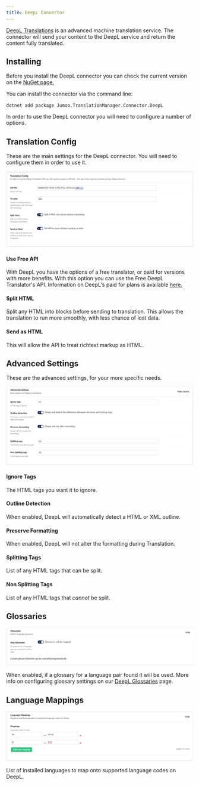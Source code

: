 ```yaml
---
title: DeepL Connector
---
```


[DeepL Translations](https://www.deepl.com/en/whydeepl) is an advanced machine translation service. The connector will send your content to the DeepL service and return the content fully translated. 

## Installing

Before you install the DeepL connector you can check the current version on the [NuGet page.](https://www.nuget.org/packages/Jumoo.TranslationManager.Connector.DeepL/) 

You can install the connector via the command line: 

```
dotnet add package Jumoo.TranslationManager.Connector.DeepL
```

In order to use the DeepL connector you will need to configure a number of options.

## Translation Config 

These are the main settings for the DeepL connector. You will need to configure them in order to use it.

![sfgfe](transConfig.png)

#### Use Free API

With DeepL you have the options of a free translator, or paid for versions with more benefits. With this option you can use the Free DeepL Translator's API. Information on DeepL's paid for plans is available [here.](https://www.deepl.com/pro?cta=header-prices/)

#### Split HTML

Split any HTML into blocks before sending to translation. This allows the translation to run more smoothly, with less chance of lost data.

#### Send as HTML

This will allow the API to treat richtext markup as HTML.

## Advanced Settings

These are the advanced settings, for your more specific needs.

![The DeepL Connector advanced settings box.](advSetting.png)

#### Ignore Tags

The HTML tags you want it to ignore.

#### Outline Detection

When enabled, DeepL will automatically detect a HTML or XML outline.

#### Preserve Formatting

When enabled, DeepL will not alter the formatting during Translation.

#### Splitting Tags

List of any HTML tags that can be split.

#### Non Splitting Tags

List of any HTML tags that _cannot_ be split.

## Glossaries

![The DeepL Connector glossary box.](glossaries.png)

When enabled, if a glossary for a language pair found it will be used. More info on configuring glossary settings on our [DeepL Glossaries](deepLGloss) page.

## Language Mappings

![The DeepL Connector Language Mappings box.](langMap.png)

List of installed languages to map onto supported language codes on DeepL.
